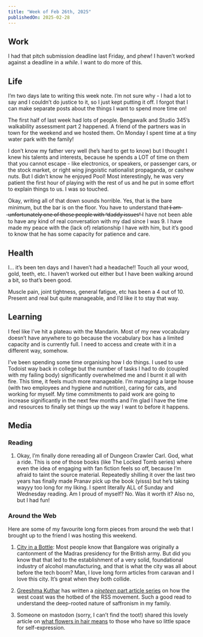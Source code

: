 ```yaml
---
title: "Week of Feb 26th, 2025"
publishedOn: 2025-02-28
---
```


## Work

I had that pitch submission deadline last Friday, and phew! I haven’t worked against a deadline in a _while_. I want to do more of this.

## Life

I’m two days late to writing this week note. I’m not sure why - I had a lot to say and I couldn’t do justice to it, so I just kept putting it off. I forgot that I can make separate posts about the things I want to spend more time on!

The first half of last week had lots of people. Bengawalk and Studio 345’s walkability assessment part 2 happened. A friend of the partners was in town for the weekend and we hosted them. On Monday I spent time at a tiny water park with the family!

I don’t know my father very well (he’s hard to get to know) but I thought I knew his talents and interests, because he spends a LOT of time on them that you cannot escape - like electronics, or speakers, or passenger cars, or the stock market, or right wing jingoistic nationalist propaganda, or cashew nuts. But I didn’t know he enjoyed Pool! Most interestingly, he was very patient the first hour of playing with the rest of us and he put in some effort to explain things to us. I was so touched.

Okay, writing all of that down sounds horrible. Yes, that is the bare minimum, but the bar is on the floor. You have to understand that ̶I̶ ̶a̶m̶ ̶u̶n̶f̶o̶r̶t̶u̶n̶a̶t̶e̶l̶y̶ ̶o̶n̶e̶ ̶o̶f̶ ̶t̶h̶o̶s̶e̶ ̶p̶e̶o̶p̶l̶e̶ ̶w̶i̶t̶h̶ ̶“̶d̶a̶d̶d̶y̶ ̶i̶s̶s̶u̶e̶s̶”̶ I have not been able to have any kind of real conversation with my dad since I was 9. I have made my peace with the (lack of) relationship I have with him, but it’s good to know that he has some capacity for patience and care.

## Health

I... it’s been ten days and I haven’t had a headache!! Touch all your wood, gold, teeth, etc. I haven’t worked out either but I have been walking around a bit, so that’s been good.

Muscle pain, joint tightness, general fatigue, etc has been a 4 out of 10. Present and real but quite manageable, and I’d like it to stay that way.

## Learning

I feel like I’ve hit a plateau with the Mandarin. Most of my new vocabulary doesn’t have anywhere to go because the vocabulary box has a limited capacity and is currently full. I need to access and create with it in a different way, somehow.

I’ve been spending some time organising how I do things. I used to use Todoist way back in college but the number of tasks I had to do (coupled with my failing body) significantly overwhelmed me and I burnt it all with fire. This time, it feels much more manageable. I’m managing a large house (with two employees and hygiene and nutrition), caring for cats, and working for myself. My time commitments to paid work are going to increase significantly in the next few months and I’m glad I have the time and resources to finally set things up the way I want to before it happens.

## Media

### Reading

1. Okay, I’m finally done rereading all of Dungeon Crawler Carl. God, what a ride. This is one of those books (like The Locked Tomb series) where even the idea of engaging with fan fiction feels so off, because I’m afraid to taint the source material. Repeatedly shilling it over the last two years has finally made Pranav pick up the book (yisss) but he’s taking wayyy too long for my liking. I spent literally ALL of Sunday and Wednesday reading. Am I proud of myself? No. Was it worth it? Also no, but I had fun!

### Around the Web

Here are some of my favourite long form pieces from around the web that I brought up to the friend I was hosting this weekend.

1. [City in a Bottle](https://caravanmagazine.in/reportage/city-bottle): Most people know that Bangalore was originally a cantonment of the Madras presidency for the British army. But did you know that that led to the establishment of a very solid, foundational industry of alcohol manufacturing, and that is what the city was all about before the tech boom? Man, I love long form articles from caravan and I love this city. It’s great when they both collide.

2. [Greeshma Kuthar](https://muckrack.com/greeshma-kuthar) has written a [_nineteen_ part article series](https://www.firstpost.com/tag/how-coastal-karnataka-was-saffronised/) on how the west coast was the hotbed of the RSS movement. Such a good read to understand the deep-rooted nature of saffronism in my family.

3. Someone on mastodon (sorry, I can’t find the toot!) shared this lovely article on [what flowers in hair means](https://tansyhoskins.org/factory-flowers-beauty-and-survival-in-indias-garment-factories/) to those who have so little space for self-expression.
